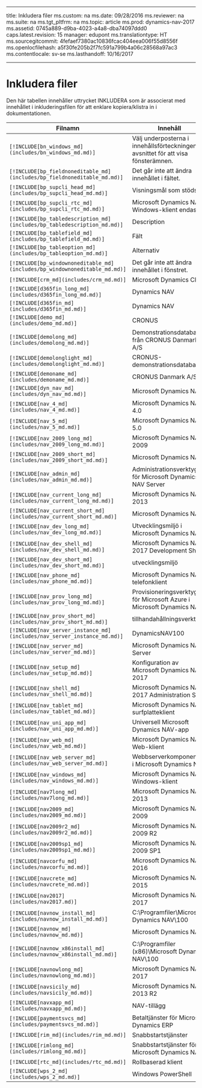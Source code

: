 
---
title: Inkludera filer
ms.custom: na
ms.date: 09/28/2016
ms.reviewer: na
ms.suite: na
ms.tgt_pltfrm: na
ms.topic: article
ms.prod: dynamics-nav-2017
ms.assetid: 0745a889-d9ba-4023-a4a8-dba74097ddd0
caps.latest.revision: 15
manager: edupont
ms.translationtype: HT
ms.sourcegitcommit: 4fefaef7380ac10836fcac404eea006f55d8556f
ms.openlocfilehash: a5f30fe205b2f7fc591a799b4a06c28568a97ac3
ms.contentlocale: sv-se
ms.lasthandoff: 10/16/2017

---

# <a name="include-files"></a>Inkludera filer

Den här tabellen innehåller uttrycket INKLUDERA som är associerat med innehållet i inkluderingsfilen för att enklare kopiera/klistra in i dokumentationen.

|Filnamn   |Innehåll  |
|------------|---------|
|`[!INCLUDE[bn_windows_md](includes/bn_windows_md.md)]`|Välj underposterna i innehållsförteckningen i avsnittet för att visa fönsterämnen.|
|`[!INCLUDE[bp_fieldnoneditable_md](includes/bp_fieldnoneditable_md.md)]`|Det går inte att ändra innehållet i fältet.|
|`[!INCLUDE[bp_supcli_head_md](includes/bp_supcli_head_md.md)]`|Visningsmål som stöds|
|`[!INCLUDE[bp_supcli_rtc_md](includes/bp_supcli_rtc_md.md)]`|Microsoft Dynamics NAV Windows-klient endast|
|`[!INCLUDE[bp_tabledescription_md](includes/bp_tabledescription_md.md)]`|Description| 
|`[!INCLUDE[bp_tablefield_md](includes/bp_tablefield_md.md)]`|Fält|
|`[!INCLUDE[bp_tableoption_md](includes/bp_tableoption_md.md)]`|Alternativ|
|`[!INCLUDE[bp_windownoneditable_md](includes/bp_windownoneditable_md.md)]`|Det går inte att ändra innehållet i fönstret.|
|`[!INCLUDE[crm_md](includes/crm_md.md)]`|Microsoft Dynamics CRM|
|`[!INCLUDE[d365fin_long_md](includes/d365fin_long_md.md)]`|Dynamics NAV|
|`[!INCLUDE[d365fin_md](includes/d365fin_md.md)]`|Dynamics NAV|
|`[!INCLUDE[demo_md](includes/demo_md.md)]`|CRONUS|
|`[!INCLUDE[demolong_md](includes/demolong_md.md)]`|Demonstrationsdatabasen från CRONUS Danmark A/S|
|`[!INCLUDE[demolonglight_md](includes/demolonglight_md.md)]`|CRONUS-demonstrationsdatabas|
|`[!INCLUDE[demoname_md](includes/demoname_md.md)]`|CRONUS Danmark A/S|
|`[!INCLUDE[dyn_nav_md](includes/dyn_nav_md.md)]`|Microsoft Dynamics NAV|
|`[!INCLUDE[nav_4_md](includes/nav_4_md.md)]`|Microsoft Dynamics NAV 4.0|
|`[!INCLUDE[nav_5_md](includes/nav_5_md.md)]`|Microsoft Dynamics NAV 5.0|
|`[!INCLUDE[nav_2009_long_md](includes/nav_2009_long_md.md)]`|Microsoft Dynamics NAV 2009|
|`[!INCLUDE[nav_2009_short_md](includes/nav_2009_short_md.md)]`|Microsoft Dynamics NAV|
|`[!INCLUDE[nav_admin_md](includes/nav_admin_md.md)]`|Administrationsverktyg för Microsoft Dynamics NAV Server|
|`[!INCLUDE[nav_current_long_md](includes/nav_current_long_md.md)]`|Microsoft Dynamics NAV 2013|
|`[!INCLUDE[nav_current_short_md](includes/nav_current_short_md.md)]`|Microsoft Dynamics NAV|
|`[!INCLUDE[nav_dev_long_md](includes/nav_dev_long_md.md)]`|Utvecklingsmiljö i Microsoft Dynamics NAV|
|`[!INCLUDE[nav_dev_shell_md](includes/nav_dev_shell_md.md)]`|Microsoft Dynamics NAV 2017 Development Shell|
|`[!INCLUDE[nav_dev_short_md](includes/nav_dev_short_md.md)]`|utvecklingsmiljö|
|`[!INCLUDE[nav_phone_md](includes/nav_phone_md.md)]`|Microsoft Dynamics NAV-telefonklient|
|`[!INCLUDE[nav_prov_long_md](includes/nav_prov_long_md.md)]`|Provisioneringsverktyg för Microsoft Azure i Microsoft Dynamics NAV|
|`[!INCLUDE[nav_prov_short_md](includes/nav_prov_short_md.md)]`|tillhandahållningsverktyg|
|`[!INCLUDE[nav_server_instance_md](includes/nav_server_instance_md.md)]`|DynamicsNAV100|
|`[!INCLUDE[nav_server_md](includes/nav_server_md.md)]`|Microsoft Dynamics NAV Server|
|`[!INCLUDE[nav_setup_md](includes/nav_setup_md.md)]`|Konfiguration av Microsoft Dynamics NAV 2017|
|`[!INCLUDE[nav_shell_md](includes/nav_shell_md.md)]`|Microsoft Dynamics NAV 2017 Administration Shell|
|`[!INCLUDE[nav_tablet_md](includes/nav_tablet_md.md)]`|Microsoft Dynamics NAV-surfplatteklient|
|`[!INCLUDE[nav_uni_app_md](includes/nav_uni_app_md.md)]`|Universell Microsoft Dynamics NAV-app|
|`[!INCLUDE[nav_web_md](includes/nav_web_md.md)]`|Microsoft Dynamics NAV Web-klient|
|`[!INCLUDE[nav_web_server_md](includes/nav_web_server_md.md)]`|Webbserverkomponenter i Microsoft Dynamics NAV|
|`[!INCLUDE[nav_windows_md](includes/nav_windows_md.md)]`|Microsoft Dynamics NAV Windows-klient|
|`[!INCLUDE[nav7long_md](includes/nav7long_md.md)]`|Microsoft Dynamics NAV 2013|
|`[!INCLUDE[nav2009_md](includes/nav2009_md.md)]`|Microsoft Dynamics NAV 2009|
|`[!INCLUDE[nav2009r2_md](includes/nav2009r2_md.md)]`|Microsoft Dynamics NAV 2009 R2|
|`[!INCLUDE[nav2009sp1_md](includes/nav2009sp1_md.md)]`|Microsoft Dynamics NAV 2009 SP1|
|`[!INCLUDE[navcorfu_md](includes/navcorfu_md.md)]`|Microsoft Dynamics NAV 2016|
|`[!INCLUDE[navcrete_md](includes/navcrete_md.md)]`|Microsoft Dynamics NAV 2015|
|`[!INCLUDE[nav2017](includes/nav2017.md)]`|Microsoft Dynamics NAV 2017|
|`[!INCLUDE[navnow_install_md](includes/navnow_install_md.md)]`|C:\\Programfiler\\Microsoft Dynamics NAV\\100|
|`[!INCLUDE[navnow_md](includes/navnow_md.md)]`|Microsoft Dynamics NAV|
|`[!INCLUDE[navnow_x86install_md](includes/navnow_x86install_md.md)]`|C:\\Programfiler \(x86\)\\Microsoft Dynamics NAV\\100|
|`[!INCLUDE[navnowlong_md](includes/navnowlong_md.md)]`|Microsoft Dynamics NAV 2017|
|`[!INCLUDE[navsicily_md](includes/navsicily_md.md)]`|Microsoft Dynamics NAV 2013 R2|
|`[!INCLUDE[navxapp_md](includes/navxapp_md.md)]`|NAV-tillägg|
|`[!INCLUDE[paymentsvcs_md](includes/paymentsvcs_md.md)]`|Betaltjänster för Microsoft Dynamics ERP|
|`[!INCLUDE[rim_md](includes/rim_md.md)]`|Snabbstartstjänster|
|`[!INCLUDE[rimlong_md](includes/rimlong_md.md)]`|Snabbstartstjänster för Microsoft Dynamics NAV|
|`[!INCLUDE[rtc_md](includes/rtc_md.md)]`|Rollbaserad klient|
|`[!INCLUDE[wps_2_md](includes/wps_2_md.md)]`|Windows PowerShell|

